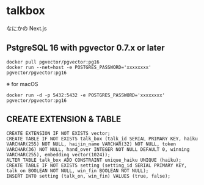 # talkbox

なにかの Next.js

## PstgreSQL 16 with pgvector 0.7.x or later

```sh:
docker pull pgvector/pgvector:pg16
docker run --net=host -e POSTGRES_PASSWORD='xxxxxxxx' pgvector/pgvector:pg16
```

※ for macOS

```sh:
docker run -d -p 5432:5432 -e POSTGRES_PASSWORD='xxxxxxxx' pgvector/pgvector:pg16
```

## CREATE EXTENSION & TABLE

```sql:
CREATE EXTENSION IF NOT EXISTS vector;
CREATE TABLE IF NOT EXISTS talk_box (talk_id SERIAL PRIMARY KEY, haiku VARCHAR(255) NOT NULL, haijin_name VARCHAR(32) NOT NULL, token VARCHAR(36) NOT NULL, hand_over INTEGER NOT NULL DEFAULT 0, winning VARCHAR(255), embedding vector(1024));
ALTER TABLE talk_box ADD CONSTRAINT unique_haiku UNIQUE (haiku);
CREATE TABLE IF NOT EXISTS setting (setting_id SERIAL PRIMARY KEY, talk_on BOOLEAN NOT NULL, win_fin BOOLEAN NOT NULL);
INSERT INTO setting (talk_on, win_fin) VALUES (true, false);
```

